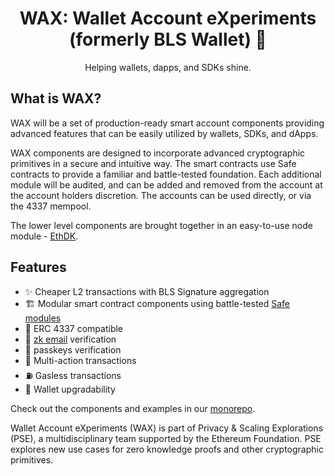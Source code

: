 <div align="center">
    <h1>WAX: Wallet Account eXperiments (formerly BLS Wallet) 🍯</h1>
    <p>Helping wallets, dapps, and SDKs shine.</p>
</div>

## What is WAX?

WAX will be a set of production-ready smart account components providing advanced features that can be easily utilized by wallets, SDKs, and dApps.

WAX components are designed to incorporate advanced cryptographic primitives in a secure and intuitive way. The smart contracts use Safe contracts to provide a familiar and battle-tested foundation. Each additional module will be audited, and can be added and removed from the account at the account holders discretion. The accounts can be used directly, or via the 4337 mempool.

The lower level components are brought together in an easy-to-use node module - [EthDK](https://github.com/getwax/ethdk).

## Features

- ✨ Cheaper L2 transactions with BLS Signature aggregation
- 🏗️ Modular smart contract components using battle-tested [Safe modules](https://docs.safe.global/learn/safe-core/safe-core-protocol/modules)
- 📝 ERC 4337 compatible
- 📩 [zk email](https://github.com/zkemail) verification
- 🔑 passkeys verification
- 🔗 Multi-action transactions
- ⛽️ Gasless transactions
- 🔧 Wallet upgradability

Check out the components and examples in our [monorepo](https://github.com/getwax/wax).

Wallet Account eXperiments (WAX) is part of Privacy & Scaling Explorations (PSE), a multidisciplinary team supported by the Ethereum Foundation. PSE explores new use cases for zero knowledge proofs and other cryptographic primitives.
